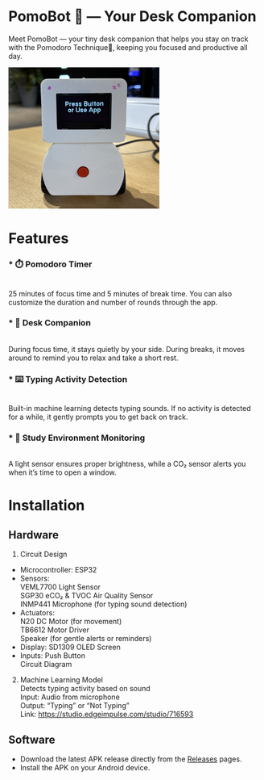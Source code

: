 # PomoBot 🤖 — Your Desk Companion
Meet PomoBot — your tiny desk companion that helps you stay on track with the Pomodoro Technique🍅, keeping you focused and productive all day.  

<img src="docs/cover1.jpg" alt="" width="300">  

# Features
### * ⏱️ Pomodoro Timer
  <br>25 minutes of focus time and 5 minutes of break time. You can also customize the duration and number of rounds through the app.
### * 🤝 Desk Companion
  <br>During focus time, it stays quietly by your side. During breaks, it moves around to remind you to relax and take a short rest.
### * ⌨️ Typing Activity Detection
  <br>Built-in machine learning detects typing sounds. If no activity is detected for a while, it gently prompts you to get back on track.
### * 🌱 Study Environment Monitoring
  <br>A light sensor ensures proper brightness, while a CO₂ sensor alerts you when it’s time to open a window.

# Installation
## Hardware  
1. Circuit Design  
* Microcontroller:  ESP32
* Sensors:
  <br>VEML7700 Light Sensor
  <br>SGP30 eCO₂ & TVOC Air Quality Sensor
  <br>INMP441 Microphone (for typing sound detection)
* Actuators:
  <br>N20 DC Motor (for movement)
  <br>TB6612 Motor Driver
  <br>Speaker (for gentle alerts or reminders)
* Display: SD1309 OLED Screen
* Inputs: Push Button
<br>Circuit Diagram

2. Machine Learning Model
   <br>Detects typing activity based on sound
   <br>Input: Audio from microphone
   <br>Output: “Typing” or “Not Typing”
   <br>Link: https://studio.edgeimpulse.com/studio/716593

## Software  
* Download the latest APK release directly from the [Releases](https://github.com/yingwuhola/Pomodoro-Robot/releases) pages.  
* Install the APK on your Android device.
